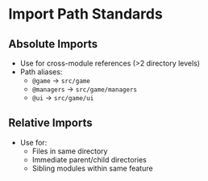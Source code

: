# Import Path Standards

## Absolute Imports
- Use for cross-module references (>2 directory levels)
- Path aliases:
  - `@game` → `src/game`
  - `@managers` → `src/game/managers`
  - `@ui` → `src/game/ui`

## Relative Imports
- Use for:
  - Files in same directory
  - Immediate parent/child directories
  - Sibling modules within same feature
